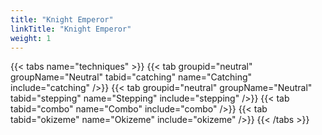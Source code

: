 ```yaml
---
title: "Knight Emperor"
linkTitle: "Knight Emperor"
weight: 1
---
```

{{< tabs name="techniques" >}}
  {{< tab groupid="neutral" groupName="Neutral" tabid="catching" name="Catching" include="catching" />}}
  {{< tab groupid="neutral" groupName="Neutral" tabid="stepping" name="Stepping" include="stepping" />}}
  {{< tab tabid="combo" name="Combo" include="combo" />}}
  {{< tab tabid="okizeme" name="Okizeme" include="okizeme" />}}
{{< /tabs >}}